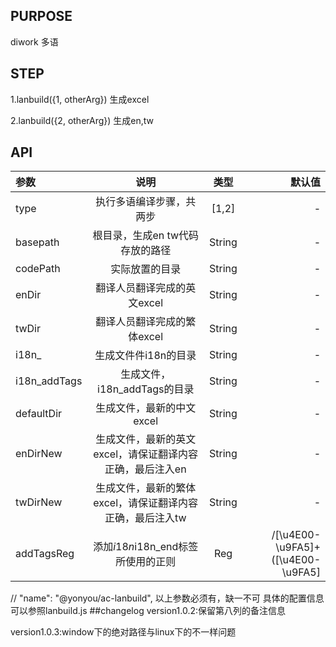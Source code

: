
## PURPOSE
diwork 多语

## STEP
1.lanbuild({1, otherArg})
    生成excel

2.lanbuild({2, otherArg})
    生成en,tw

## API
|参数|说明|类型|默认值|
|:--|:---:|:--:|---:|
|type|执行多语编译步骤，共两步|[1,2]|-|
|basepath|根目录，生成en tw代码存放的路径|String|-|
|codePath|实际放置的目录|String|-|
|enDir|翻译人员翻译完成的英文excel|String|-|
|twDir|翻译人员翻译完成的繁体excel|String|-|
|i18n_|生成文件件i18n的目录|String|-|
|i18n_addTags|生成文件，i18n_addTags的目录|String|-|
|defaultDir|生成文件，最新的中文excel|String|-|
|enDirNew|生成文件，最新的英文excel，请保证翻译内容正确，最后注入en|String|-|
|twDirNew|生成文件，最新的繁体excel，请保证翻译内容正确，最后注入tw|String|-|
|addTagsReg|添加$i18n{}$i18n_end标签所使用的正则|Reg|/[\u4E00-\u9FA5]+([\u4E00-\u9FA5]|[\uFE30-\uFFA0]|[0-9]|[\?\,\。\.\、])*/g|

 // "name": "@yonyou/ac-lanbuild",
以上参数必须有，缺一不可
具体的配置信息可以参照lanbuild.js
##changelog
version1.0.2:保留第八列的备注信息

version1.0.3:window下的绝对路径与linux下的不一样问题